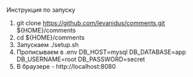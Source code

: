 Инструкция по запуску

1. git clone https://github.com/levanidus/comments.git ${HOME}/comments
2. cd ${HOME}/comments 
3. Запускаем ./setup.sh
4. Прописываем в .env
DB_HOST=mysql
DB_DATABASE=app
DB_USERNAME=root
DB_PASSWORD=secret 
5. В браузере - http://localhost:8080
